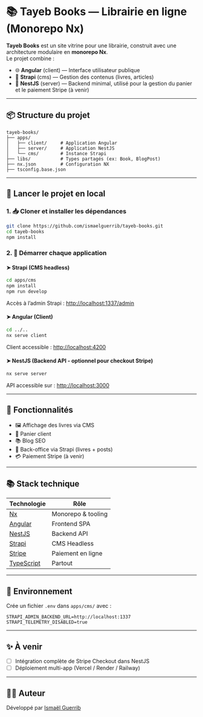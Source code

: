# 📚 Tayeb Books — Librairie en ligne (Monorepo Nx)

**Tayeb Books** est un site vitrine pour une librairie, construit avec une architecture modulaire en **monorepo Nx**.  
Le projet combine :

- 🌐 **Angular** (client) — Interface utilisateur publique
- 🧠 **Strapi** (cms) — Gestion des contenus (livres, articles)
- 🧾 **NestJS** (server) — Backend minimal, utilisé pour la gestion du panier et le paiement Stripe (à venir)

---

## 📦 Structure du projet

```
tayeb-books/
├── apps/
│   ├── client/     # Application Angular
│   ├── server/     # Application NestJS
│   └── cms/        # Instance Strapi
├── libs/           # Types partagés (ex: Book, BlogPost)
├── nx.json         # Configuration NX
├── tsconfig.base.json
```

---

## 🚀 Lancer le projet en local

### 1. 📥 Cloner et installer les dépendances

```bash
git clone https://github.com/ismaelguerrib/tayeb-books.git
cd tayeb-books
npm install
```

### 2. 🔧 Démarrer chaque application

#### ➤ Strapi (CMS headless)

```bash
cd apps/cms
npm install
npm run develop
```

Accès à l’admin Strapi : [http://localhost:1337/admin](http://localhost:1337/admin)

#### ➤ Angular (Client)

```bash
cd ../..
nx serve client
```

Client accessible : [http://localhost:4200](http://localhost:4200)

#### ➤ NestJS (Backend API - optionnel pour checkout Stripe)

```bash
nx serve server
```

API accessible sur : [http://localhost:3000](http://localhost:3000)

---

## 🧱 Fonctionnalités

- 🖼️ Affichage des livres via CMS
- 🛒 Panier client
- 📚 Blog SEO
- 🔐 Back-office via Strapi (livres + posts)
- 💳 Paiement Stripe (à venir)

---

## 📚 Stack technique

| Technologie                                   | Rôle               |
| --------------------------------------------- | ------------------ |
| [Nx](https://nx.dev/)                         | Monorepo & tooling |
| [Angular](https://angular.io/)                | Frontend SPA       |
| [NestJS](https://nestjs.com/)                 | Backend API        |
| [Strapi](https://strapi.io/)                  | CMS Headless       |
| [Stripe](https://stripe.com/)                 | Paiement en ligne  |
| [TypeScript](https://www.typescriptlang.org/) | Partout            |

---

## 🔐 Environnement

Crée un fichier `.env` dans `apps/cms/` avec :

```env
STRAPI_ADMIN_BACKEND_URL=http://localhost:1337
STRAPI_TELEMETRY_DISABLED=true
```

---

## ✨ À venir

- [ ] Intégration complète de Stripe Checkout dans NestJS
- [ ] Déploiement multi-app (Vercel / Render / Railway)

---

## 🧑‍💻 Auteur

Développé par [Ismaël Guerrib](https://github.com/ismaelguerrib)
